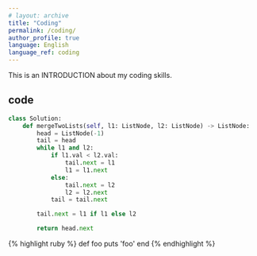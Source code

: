 ```yaml
---
# layout: archive
title: "Coding"
permalink: /coding/
author_profile: true
language: English
language_ref: coding
---
```


This is an INTRODUCTION about my coding skills.

## code

```python
class Solution:
    def mergeTwoLists(self, l1: ListNode, l2: ListNode) -> ListNode:
        head = ListNode(-1)
        tail = head
        while l1 and l2:
            if l1.val < l2.val:
                tail.next = l1
                l1 = l1.next
            else:
                tail.next = l2
                l2 = l2.next
            tail = tail.next

        tail.next = l1 if l1 else l2

        return head.next
```
{% highlight ruby %}
def foo
  puts 'foo'
end
{% endhighlight %}